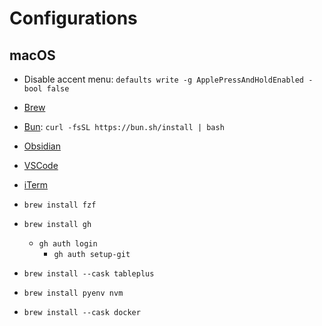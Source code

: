 # Configurations

## macOS
- Disable accent menu: `defaults write -g ApplePressAndHoldEnabled -bool false`

- [Brew](https://brew.sh/)

- [Bun](https://bun.sh/): `curl -fsSL https://bun.sh/install | bash`
- [Obsidian](https://obsidian.md/download)
- [VSCode](https://code.visualstudio.com/download)
- [iTerm](https://iterm2.com/downloads.html)

- `brew install fzf`
- `brew install gh`
  - `gh auth login`
	- `gh auth setup-git`
- `brew install --cask tableplus`

- `brew install pyenv nvm`
- `brew install --cask docker`

<!--

## Other References
- https://sourabhbajaj.com/mac-setup/

-->
